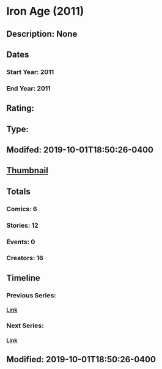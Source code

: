 # Iron Age (2011)
## Description: None
## Dates
### Start Year: 2011
### End Year: 2011
## Rating: 
## Type: 
## Modifed: 2019-10-01T18:50:26-0400
## [Thumbnail](http://i.annihil.us/u/prod/marvel/i/mg/d/80/5d939fe85c9ad.jpg)
## Totals
### Comics: 6
### Stories: 12
### Events: 0
### Creators: 16
## Timeline
### Previous Series: 
#### [Link]()
### Next Series: 
#### [Link]()
## Modified: 2019-10-01T18:50:26-0400
